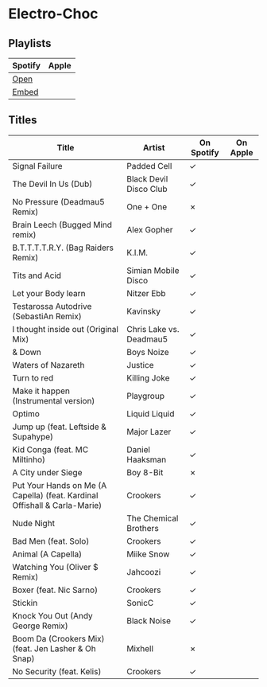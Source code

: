 # Electro-Choc

## Playlists

| Spotify                                                                                                     | Apple |
| ----------------------------------------------------------------------------------------------------------- | ----- |
| [Open](https://open.spotify.com/user/marauderxtreme/playlist/7pe3kOMMsBjqfpLygrxHue)                        |       |
| [Embed](https://embed.spotify.com/?uri=spotify%3Auser%3Amarauderxtreme%3Aplaylist%3A7pe3kOMMsBjqfpLygrxHue) |       |

## Titles

| Title                                                                     | Artist                  | On Spotify | On Apple |
| ------------------------------------------------------------------------- | ----------------------- | ---------- | -------- |
| Signal Failure                                                            | Padded Cell             | ✓          |          |
| The Devil In Us (Dub)                                                     | Black Devil Disco Club  | ✓          |          |
| No Pressure (Deadmau5 Remix)                                              | One + One               | ✗          |          |
| Brain Leech (Bugged Mind remix)                                           | Alex Gopher             | ✓          |          |
| B.T.T.T.T.R.Y. (Bag Raiders Remix)                                        | K.I.M.                  | ✓          |          |
| Tits and Acid                                                             | Simian Mobile Disco     | ✓          |          |
| Let your Body learn                                                       | Nitzer Ebb              | ✓          |          |
| Testarossa Autodrive (SebastiAn Remix)                                    | Kavinsky                | ✓          |          |
| I thought inside out (Original Mix)                                       | Chris Lake vs. Deadmau5 | ✓          |          |
| & Down                                                                    | Boys Noize              | ✓          |          |
| Waters of Nazareth                                                        | Justice                 | ✓          |          |
| Turn to red                                                               | Killing Joke            | ✓          |          |
| Make it happen (Instrumental version)                                     | Playgroup               | ✓          |          |
| Optimo                                                                    | Liquid Liquid           | ✓          |          |
| Jump up (feat. Leftside & Supahype)                                       | Major Lazer             | ✓          |          |
| Kid Conga (feat. MC Miltinho)                                             | Daniel Haaksman         | ✓          |          |
| A City under Siege                                                        | Boy 8-Bit               | ✗          |          |
| Put Your Hands on Me (A Capella) (feat. Kardinal Offishall & Carla-Marie) | Crookers                | ✓          |          |
| Nude Night                                                                | The Chemical Brothers   | ✓          |          |
| Bad Men (feat. Solo)                                                      | Crookers                | ✓          |          |
| Animal (A Capella)                                                        | Miike Snow              | ✓          |          |
| Watching You (Oliver $ Remix)                                             | Jahcoozi                | ✓          |          |
| Boxer (feat. Nic Sarno)                                                   | Crookers                | ✓          |          |
| Stickin                                                                   | SonicC                  | ✓          |          |
| Knock You Out (Andy George Remix)                                         | Black Noise             | ✓          |          |
| Boom Da (Crookers Mix) (feat. Jen Lasher & Oh Snap)                       | Mixhell                 | ✗          |          |
| No Security (feat. Kelis)                                                 | Crookers                | ✓          |          |
 